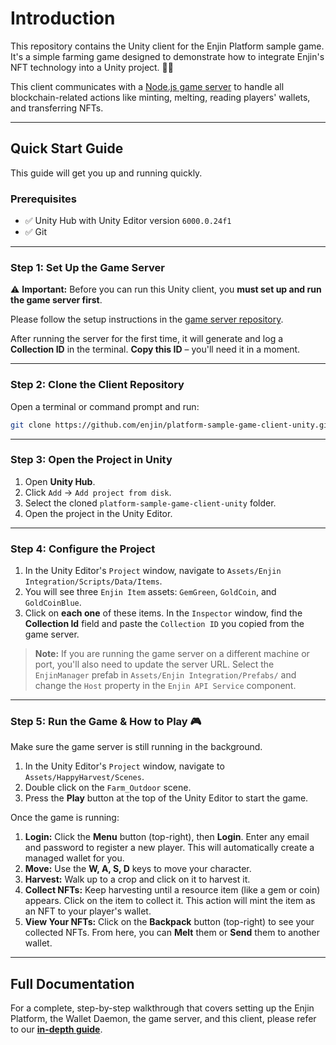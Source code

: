 # Introduction

This repository contains the Unity client for the Enjin Platform sample game. It's a simple farming game designed to demonstrate how to integrate Enjin's NFT technology into a Unity project. 🧑‍🌾

This client communicates with a [Node.js game server](https://github.com/enjin/platform-sample-game-server) to handle all blockchain-related actions like minting, melting, reading players' wallets, and transferring NFTs.

-----

## Quick Start Guide

This guide will get you up and running quickly.

### **Prerequisites**

  - ✅ Unity Hub with Unity Editor version `6000.0.24f1`
  - ✅ Git

-----

### **Step 1: Set Up the Game Server**

⚠️ **Important:** Before you can run this Unity client, you **must set up and run the game server first**.

Please follow the setup instructions in the [game server repository](https://github.com/enjin/platform-sample-game-server).

After running the server for the first time, it will generate and log a **Collection ID** in the terminal. **Copy this ID** – you'll need it in a moment.

-----

### **Step 2: Clone the Client Repository**

Open a terminal or command prompt and run:

```bash
git clone https://github.com/enjin/platform-sample-game-client-unity.git
```

-----

### **Step 3: Open the Project in Unity**

1.  Open **Unity Hub**.
2.  Click `Add` -\> `Add project from disk`.
3.  Select the cloned `platform-sample-game-client-unity` folder.
4.  Open the project in the Unity Editor.

-----

### **Step 4: Configure the Project**

1.  In the Unity Editor's `Project` window, navigate to `Assets/Enjin Integration/Scripts/Data/Items`.
2.  You will see three `Enjin Item` assets: `GemGreen`, `GoldCoin`, and `GoldCoinBlue`.
3.  Click on **each one** of these items. In the `Inspector` window, find the **Collection Id** field and paste the `Collection ID` you copied from the game server.

> **Note:** If you are running the game server on a different machine or port, you'll also need to update the server URL. Select the `EnjinManager` prefab in `Assets/Enjin Integration/Prefabs/` and change the `Host` property in the `Enjin API Service` component.

-----

### **Step 5: Run the Game & How to Play 🎮**

Make sure the game server is still running in the background.
1.  In the Unity Editor's `Project` window, navigate to `Assets/HappyHarvest/Scenes`.
2.	Double click on the `Farm_Outdoor` scene.
3.	Press the **Play** button at the top of the Unity Editor to start the game.

Once the game is running:

1.  **Login:** Click the **Menu** button (top-right), then **Login**. Enter any email and password to register a new player. This will automatically create a managed wallet for you.
2.  **Move:** Use the **W, A, S, D** keys to move your character.
3.  **Harvest:** Walk up to a crop and click on it to harvest it.
4.  **Collect NFTs:** Keep harvesting until a resource item (like a gem or coin) appears. Click on the item to collect it. This action will mint the item as an NFT to your player's wallet.
5.  **View Your NFTs:** Click on the **Backpack** button (top-right) to see your collected NFTs. From here, you can **Melt** them or **Send** them to another wallet.

-----

## Full Documentation

For a complete, step-by-step walkthrough that covers setting up the Enjin Platform, the Wallet Daemon, the game server, and this client, please refer to our **[in-depth guide](https://docs.enjin.io)**.